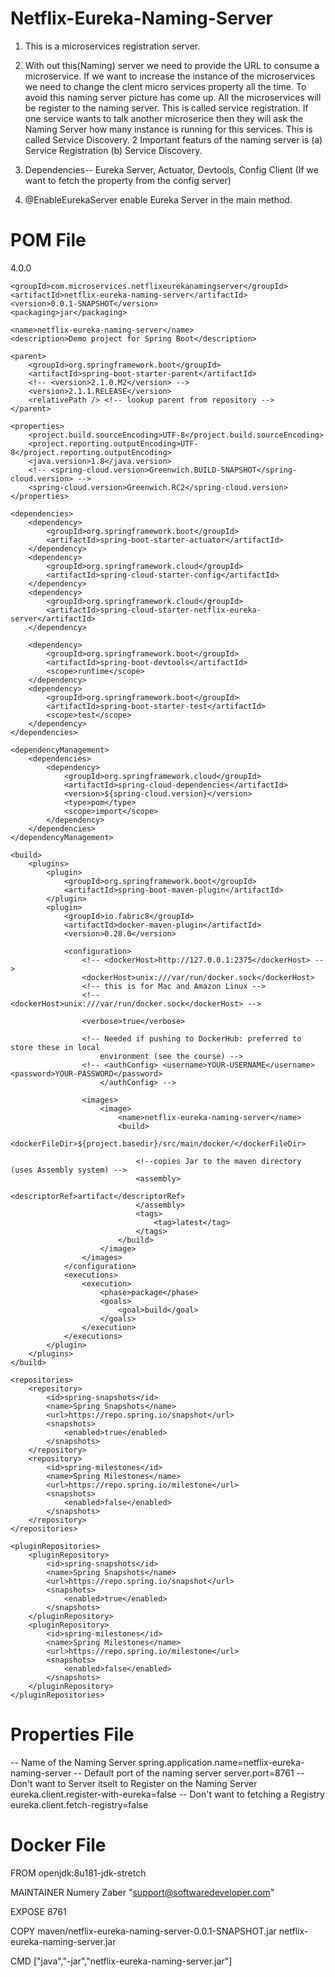 # Netflix-Eureka-Naming-Server 
1) This is a microservices registration server. 
2) With out this(Naming) server we need to provide the URL to consume a microservice. If we want to increase the instance of      the microservices we need to change the clent micro services property all the time. To avoid this naming server picture has    come up. All the microservices will be register to the naming server. This is called service registration. If one service      wants to talk another microserice then they will ask the Naming Server how many instance is running for this services. This    is called Service Discovery. 2 Important featurs of the naming server is (a) Service Registration (b) Service Discovery.

3) Dependencies-- Eureka Server, Actuator, Devtools, Config Client (If we want to fetch the property from the config server)
4) @EnableEurekaServer enable Eureka Server in the main method.

# POM File

<?xml version="1.0" encoding="UTF-8"?>
<project xmlns="http://maven.apache.org/POM/4.0.0"
	xmlns:xsi="http://www.w3.org/2001/XMLSchema-instance"
	xsi:schemaLocation="http://maven.apache.org/POM/4.0.0 http://maven.apache.org/xsd/maven-4.0.0.xsd">
	<modelVersion>4.0.0</modelVersion>

	<groupId>com.microservices.netflixeurekanamingserver</groupId>
	<artifactId>netflix-eureka-naming-server</artifactId>
	<version>0.0.1-SNAPSHOT</version>
	<packaging>jar</packaging>

	<name>netflix-eureka-naming-server</name>
	<description>Demo project for Spring Boot</description>

	<parent>
		<groupId>org.springframework.boot</groupId>
		<artifactId>spring-boot-starter-parent</artifactId>
		<!-- <version>2.1.0.M2</version> -->
		<version>2.1.1.RELEASE</version>
		<relativePath /> <!-- lookup parent from repository -->
	</parent>

	<properties>
		<project.build.sourceEncoding>UTF-8</project.build.sourceEncoding>
		<project.reporting.outputEncoding>UTF-8</project.reporting.outputEncoding>
		<java.version>1.8</java.version>
		<!-- <spring-cloud.version>Greenwich.BUILD-SNAPSHOT</spring-cloud.version> -->
		<spring-cloud.version>Greenwich.RC2</spring-cloud.version>
	</properties>

	<dependencies>
		<dependency>
			<groupId>org.springframework.boot</groupId>
			<artifactId>spring-boot-starter-actuator</artifactId>
		</dependency>
		<dependency>
			<groupId>org.springframework.cloud</groupId>
			<artifactId>spring-cloud-starter-config</artifactId>
		</dependency>
		<dependency>
			<groupId>org.springframework.cloud</groupId>
			<artifactId>spring-cloud-starter-netflix-eureka-server</artifactId>
		</dependency>

		<dependency>
			<groupId>org.springframework.boot</groupId>
			<artifactId>spring-boot-devtools</artifactId>
			<scope>runtime</scope>
		</dependency>
		<dependency>
			<groupId>org.springframework.boot</groupId>
			<artifactId>spring-boot-starter-test</artifactId>
			<scope>test</scope>
		</dependency>
	</dependencies>

	<dependencyManagement>
		<dependencies>
			<dependency>
				<groupId>org.springframework.cloud</groupId>
				<artifactId>spring-cloud-dependencies</artifactId>
				<version>${spring-cloud.version}</version>
				<type>pom</type>
				<scope>import</scope>
			</dependency>
		</dependencies>
	</dependencyManagement>

	<build>
		<plugins>
			<plugin>
				<groupId>org.springframework.boot</groupId>
				<artifactId>spring-boot-maven-plugin</artifactId>
			</plugin>
			<plugin>
				<groupId>io.fabric8</groupId>
				<artifactId>docker-maven-plugin</artifactId>
				<version>0.28.0</version>

				<configuration>
					<!-- <dockerHost>http://127.0.0.1:2375</dockerHost> -->
					<dockerHost>unix:///var/run/docker.sock</dockerHost>
					<!-- this is for Mac and Amazon Linux -->
					<!-- <dockerHost>unix:///var/run/docker.sock</dockerHost> -->

					<verbose>true</verbose>

					<!-- Needed if pushing to DockerHub: preferred to store these in local 
						environment (see the course) -->
					<!-- <authConfig> <username>YOUR-USERNAME</username> <password>YOUR-PASSWORD</password> 
						</authConfig> -->

					<images>
						<image>
							<name>netflix-eureka-naming-server</name>
							<build>
								<dockerFileDir>${project.basedir}/src/main/docker/</dockerFileDir>

								<!--copies Jar to the maven directory (uses Assembly system) -->
								<assembly>
									<descriptorRef>artifact</descriptorRef>
								</assembly>
								<tags>
									<tag>latest</tag>
								</tags>
							</build>
						</image>
					</images>
				</configuration>
				<executions>
					<execution>
						<phase>package</phase>
						<goals>
							<goal>build</goal>
						</goals>
					</execution>
				</executions>
			</plugin>
		</plugins>
	</build>

	<repositories>
		<repository>
			<id>spring-snapshots</id>
			<name>Spring Snapshots</name>
			<url>https://repo.spring.io/snapshot</url>
			<snapshots>
				<enabled>true</enabled>
			</snapshots>
		</repository>
		<repository>
			<id>spring-milestones</id>
			<name>Spring Milestones</name>
			<url>https://repo.spring.io/milestone</url>
			<snapshots>
				<enabled>false</enabled>
			</snapshots>
		</repository>
	</repositories>

	<pluginRepositories>
		<pluginRepository>
			<id>spring-snapshots</id>
			<name>Spring Snapshots</name>
			<url>https://repo.spring.io/snapshot</url>
			<snapshots>
				<enabled>true</enabled>
			</snapshots>
		</pluginRepository>
		<pluginRepository>
			<id>spring-milestones</id>
			<name>Spring Milestones</name>
			<url>https://repo.spring.io/milestone</url>
			<snapshots>
				<enabled>false</enabled>
			</snapshots>
		</pluginRepository>
	</pluginRepositories>


</project>

# Properties File

-- Name of the Naming Server
spring.application.name=netflix-eureka-naming-server
-- Default port of the naming server
server.port=8761
-- Don't want to Server itselt to Register on the Naming Server
eureka.client.register-with-eureka=false
-- Don't want to fetching a Registry
eureka.client.fetch-registry=false


# Docker File

FROM openjdk:8u181-jdk-stretch

MAINTAINER Numery Zaber "support@softwaredeveloper.com"

EXPOSE 8761

COPY maven/netflix-eureka-naming-server-0.0.1-SNAPSHOT.jar netflix-eureka-naming-server.jar 

CMD ["java","-jar","netflix-eureka-naming-server.jar"]



